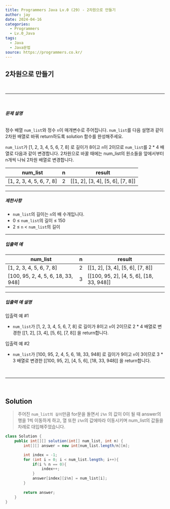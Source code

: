 ```yaml
---
title: Programmers Java Lv.0 (29) - 2차원으로 만들기
author: jay
date: 2024-04-16
categories:
  - Programmers
  - Lv.0_Java
tags:
  - Java
  - Java문법
source: https://programmers.co.kr/
---
```

## **2차원으로 만들기**

<br />

---

<br/>

###### **문제 설명**

정수 배열 `num_list`와 정수 `n`이 매개변수로 주어집니다. `num_list`를 다음 설명과 같이 2차원 배열로 바꿔 return하도록 solution 함수를 완성해주세요.

`num_list`가 [1, 2, 3, 4, 5, 6, 7, 8] 로 길이가 8이고 `n`이 2이므로 `num_list`를 2 * 4 배열로 다음과 같이 변경합니다. 2차원으로 바꿀 때에는 num_list의 원소들을 앞에서부터 n개씩 나눠 2차원 배열로 변경합니다.

|num_list|n|result|
|---|---|---|
|[1, 2, 3, 4, 5, 6, 7, 8]|2|[[1, 2], [3, 4], [5, 6], [7, 8]]|

---

##### **제한사항**

- `num_list`의 길이는 `n`의 배 수개입니다.
- 0 ≤ `num_list`의 길이 ≤ 150
- 2 ≤ `n` < `num_list`의 길이

---

##### **입출력 예**

|num_list|n|result|
|---|---|---|
|[1, 2, 3, 4, 5, 6, 7, 8]|2|[[1, 2], [3, 4], [5, 6], [7, 8]]|
|[100, 95, 2, 4, 5, 6, 18, 33, 948]|3|[[100, 95, 2], [4, 5, 6], [18, 33, 948]]|

---

##### **입출력 예 설명**

입출력 예 #1

- `num_list`가 [1, 2, 3, 4, 5, 6, 7, 8] 로 길이가 8이고 `n`이 2이므로 2 * 4 배열로 변경한 [[1, 2], [3, 4], [5, 6], [7, 8]] 을 return합니다.

입출력 예 #2

- `num_list`가 [100, 95, 2, 4, 5, 6, 18, 33, 948] 로 길이가 9이고 `n`이 3이므로 3 * 3 배열로 변경한 [[100, 95, 2], [4, 5, 6], [18, 33, 948]] 을 return합니다.


<br />

---

<br/>

## Solution

> 주어진 `num_list의 길이`만큼 for문을 돌면서 `i%n` 의 값이 0이 될 때 answer의 행을 1씩 이동하게 하고, 열 또한 `i%n`의 값에따라 이동시키며 num_list의 값들을 차례로 대입해주었습니다.

```java
class Solution {
    public int[][] solution(int[] num_list, int n) {
        int[][] answer = new int[num_list.length/n][n];

        int index = -1;
        for (int i = 0; i < num_list.length; i++){
            if(i % n == 0){
                index++;
            }
            answer[index][i%n] = num_list[i];
        }
        
        return answer;
    }
}
```